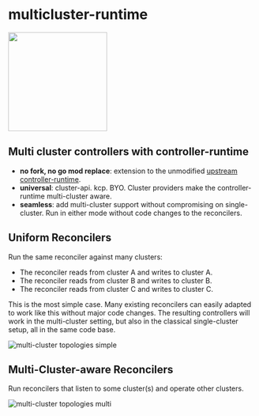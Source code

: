# multicluster-runtime

<img src="https://github.com/user-attachments/assets/452f680b-c635-4c67-9099-e35a08ca5e02" width="200">
<br/>

## Multi cluster controllers with controller-runtime

- **no fork, no go mod replace**: extension to the unmodified [upstream controller-runtime](https://github.com/kubernetes-sigs/controller-runtime).
- **universal**: cluster-api. kcp. BYO. Cluster providers make the controller-runtime multi-cluster aware.
- **seamless**: add multi-cluster support without compromising on single-cluster. Run in either mode without code changes to the reconcilers. 

## Uniform Reconcilers

Run the same reconciler against many clusters:
- The reconciler reads from cluster A and writes to cluster A.
- The reconciler reads from cluster B and writes to cluster B.
- The reconciler reads from cluster C and writes to cluster C.

This is the most simple case. Many existing reconcilers can easily adapted to work like this without major code changes. The resulting controllers will work in the multi-cluster setting, but also in the classical single-cluster setup, all in the same code base.

![multi-cluster topologies simple](https://github.com/user-attachments/assets/a57a0d05-4ca0-42a6-b064-90b728247a24)

## Multi-Cluster-aware Reconcilers

Run reconcilers that listen to some cluster(s) and operate other clusters.

![multi-cluster topologies multi](https://github.com/user-attachments/assets/764ee3d2-2978-4073-992b-80268116115d)
